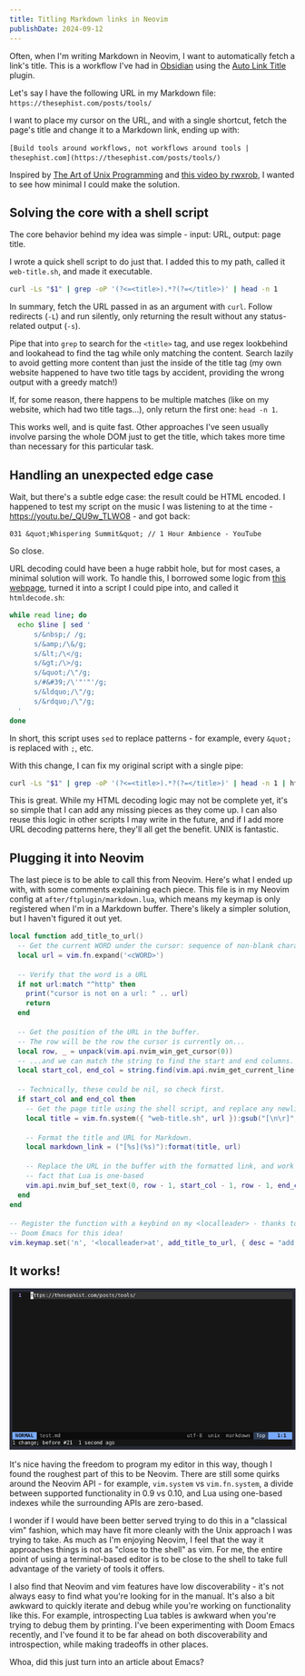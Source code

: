 ```yaml
---
title: Titling Markdown links in Neovim
publishDate: 2024-09-12
---
```


Often, when I'm writing Markdown in Neovim, I want to automatically fetch a
link's title. This is a workflow I've had in [Obsidian](https://obsidian.md)
using the [Auto Link Title](https://github.com/zolrath/obsidian-auto-link-title)
plugin.

Let's say I have the following URL in my Markdown file:
`https://thesephist.com/posts/tools/`

I want to place my cursor on the URL, and with a single shortcut, fetch the
page's title and change it to a Markdown link, ending up with:

`[Build tools around workflows, not workflows around tools | thesephist.com](https://thesephist.com/posts/tools/)`

Inspired by [The Art of Unix
Programming](http://www.catb.org/~esr/writings/taoup/html/) and [this video by
rwxrob](https://youtu.be/-RqoPoOQd7w), I wanted to see how minimal I could
make the solution.

## Solving the core with a shell script

The core behavior behind my idea was simple - input: URL, output: page title.

I wrote a quick shell script to do just that. I added this to my path, called it
`web-title.sh`, and made it executable.

```sh
curl -Ls "$1" | grep -oP '(?<=<title>).*?(?=</title>)' | head -n 1
```

In summary, fetch the URL passed in as an argument with `curl`. Follow redirects
(`-L`) and run silently, only returning the result without any status-related
output (`-s`).

Pipe that into `grep` to search for the `<title>` tag, and use regex lookbehind
and lookahead to find the tag while only matching the content. Search lazily to
avoid getting more content than just the inside of the title tag (my own website
happened to have two title tags by accident, providing the wrong output with a
greedy match!)

If, for some reason, there happens to be multiple matches (like on my website,
which had two title tags...), only return the first one: `head -n 1`.

This works well, and is quite fast. Other approaches I've seen usually involve
parsing the whole DOM just to get the title, which takes more time than
necessary for this particular task.

## Handling an unexpected edge case 

Wait, but there's a subtle edge case: the result could be HTML encoded. I
happened to test my script on the music I was listening to at the time -
https://youtu.be/_QU9w_TLWO8 - and got back:

```
031 &quot;Whispering Summit&quot; // 1 Hour Ambience - YouTube
```

So close.

URL decoding could have been a huge rabbit hole, but for most cases, a minimal
solution will work. To handle this, I borrowed some logic from [this
webpage](https://stackoverflow.com/questions/5929492/bash-script-to-convert-from-html-entities-to-characters),
turned it into a script I could pipe into, and called it `htmldecode.sh`:

```sh
while read line; do
  echo $line | sed '
      s/&nbsp;/ /g;
      s/&amp;/\&/g;
      s/&lt;/\</g;
      s/&gt;/\>/g;
      s/&quot;/\"/g;
      s/#&#39;/\'"'"'/g;
      s/&ldquo;/\"/g;
      s/&rdquo;/\"/g;
  '
done
```

In short, this script uses `sed` to replace patterns - for example, every
`&quot;` is replaced with `;`, etc.

With this change, I can fix my original script with a single pipe:

```sh
curl -Ls "$1" | grep -oP '(?<=<title>).*?(?=</title>)' | head -n 1 | htmldecode.sh
```

This is great. While my HTML decoding logic may not be complete yet, it's so
simple that I can add any missing pieces as they come up. I can also reuse this
logic in other scripts I may write in the future, and if I add more URL decoding
patterns here, they'll all get the benefit. UNIX is fantastic.

## Plugging it into Neovim

The last piece is to be able to call this from Neovim. Here's what I ended up
with, with some comments explaining each piece. This file is in my Neovim config
at `after/ftplugin/markdown.lua`, which means my keymap is only registered when
I'm in a Markdown buffer. There's likely a simpler solution, but I haven't
figured it out yet.

```lua
local function add_title_to_url()
  -- Get the current WORD under the cursor: sequence of non-blank characters
  local url = vim.fn.expand('<cWORD>')

  -- Verify that the word is a URL
  if not url:match "^http" then
    print("cursor is not on a url: " .. url)
    return
  end

  -- Get the position of the URL in the buffer.
  -- The row will be the row the cursor is currently on...
  local row, _ = unpack(vim.api.nvim_win_get_cursor(0))
  -- ...and we can match the string to find the start and end columns.
  local start_col, end_col = string.find(vim.api.nvim_get_current_line(), vim.pesc(url))

  -- Technically, these could be nil, so check first.
  if start_col and end_col then
    -- Get the page title using the shell script, and replace any newlines.
    local title = vim.fn.system({ "web-title.sh", url }):gsub("[\n\r]", "")

    -- Format the title and URL for Markdown.
    local markdown_link = ("[%s](%s)"):format(title, url)

    -- Replace the URL in the buffer with the formatted link, and work around the
    -- fact that Lua is one-based
    vim.api.nvim_buf_set_text(0, row - 1, start_col - 1, row - 1, end_col, { markdown_link })
  end
end

-- Register the function with a keybind on my <localleader> - thanks to
-- Doom Emacs for this idea!
vim.keymap.set('n', '<localleader>at', add_title_to_url, { desc = "add title to url" })
```

## It works!

![demo](./markdown-link-demo.gif)

It's nice having the freedom to program my editor in this way, though I found
the roughest part of this to be Neovim. There are still some quirks around the
Neovim API - for example, `vim.system` vs `vim.fn.system`, a divide between
supported functionality in 0.9 vs 0.10, and Lua using one-based indexes while
the surrounding APIs are zero-based.

I wonder if I would have been better served trying to do this in a "classical
vim" fashion, which may have fit more cleanly with the Unix approach I was
trying to take. As much as I'm enjoying Neovim, I feel that the way it
approaches things is not as "close to the shell" as vim. For me, the entire
point of using a terminal-based editor is to be close to the shell to take full
advantage of the variety of tools it offers.

I also find that Neovim and vim features have low discoverability - it's not
always easy to find what you're looking for in the manual. It's also a bit
awkward to quickly iterate and debug while you're working on functionality like
this. For example, introspecting Lua tables is awkward when you're trying to
debug them by printing. I've been experimenting with Doom Emacs recently, and
I've found it to be far ahead on both discoverability and introspection, while
making tradeoffs in other places.

Whoa, did this just turn into an article about Emacs?
